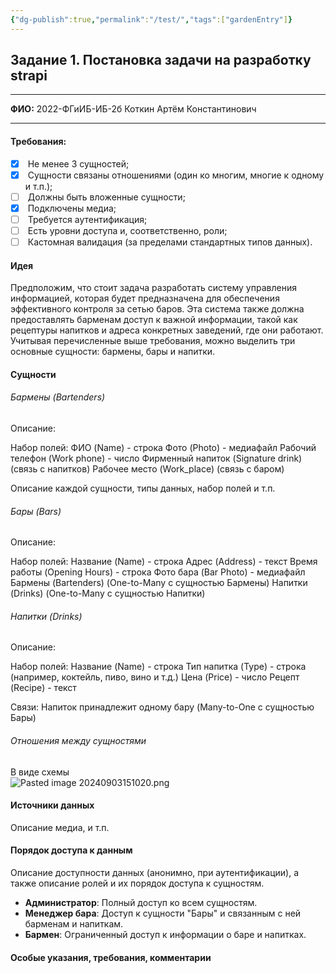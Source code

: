 ```yaml
---
{"dg-publish":true,"permalink":"/test/","tags":["gardenEntry"]}
---
```


## Задание 1. Постановка задачи на разработку strapi

---

**ФИО:** 2022-ФГиИБ-ИБ-2б Коткин Артём Константинович

---

#### Требования:

- [x]  Не менее 3 сущностей;
- [x]  Сущности связаны отношениями (один ко многим, многие к одному и т.п.);
- [ ]  Должны быть вложенные сущности;
- [x]  Подключены медиа;
- [ ]  Требуется аутентификация;
- [ ]  Есть уровни доступа и, соответственно, роли;
- [ ]  Кастомная валидация (за пределами стандартных типов данных).

#### Идея

Предположим, что стоит задача разработать систему управления информацией, которая будет предназначена для обеспечения эффективного контроля за сетью баров. Эта система также должна предоставлять барменам доступ к важной информации, такой как рецептуры напитков и адреса конкретных заведений, где они работают. Учитывая перечисленные выше требования, можно выделить три основные сущности: бармены, бары и напитки.

#### Сущности

###### Бармены (Bartenders)
Описание:

Набор полей:
ФИО (Name) - строка
Фото (Photo) - медиафайл
Рабочий телефон (Work phone) - число
Фирменный напиток (Signature drink) (связь с напитков)
Рабочее место (Work_place) (связь с баром)

Описание каждой сущности, типы данных, набор полей и т.п.

###### Бары (Bars)
Описание:

Набор полей:
Название (Name) - строка
Адрес (Address) - текст
Время работы (Opening Hours) - строка
Фото бара (Bar Photo) - медиафайл
Бармены (Bartenders) (One-to-Many с сущностью Бармены)
Напитки (Drinks) (One-to-Many с сущностью Напитки)


###### Напитки (Drinks)
Описание:

Набор полей:
Название (Name) - строка
Тип напитка (Type) - строка (например, коктейль, пиво, вино и т.д.)
Цена (Price) - число
Рецепт (Recipe) - текст

Связи:
Напиток принадлежит одному бару (Many-to-One с сущностью Бары)


###### Отношения между сущностями

В виде схемы  
![Pasted image 20240903151020.png](https://edu-garden.vercel.app/img/user/%D0%9F%D1%80%D0%B5%D0%BF%D0%BE%D0%B4%D0%B0%D0%B2%D0%B0%D0%BD%D0%B8%D0%B5/%D0%A2%D0%B8%D0%9C%D0%9F/%D0%97%D0%B0%D0%B4%D0%B0%D0%BD%D0%B8%D1%8F/attachments/Pasted%20image%2020240903151020.png)

#### Источники данных

Описание медиа, и т.п.

#### Порядок доступа к данным

Описание доступности данных (анонимно, при аутентификации), а также описание ролей и их порядок доступа к сущностям.

- **Администратор**: Полный доступ ко всем сущностям.
- **Менеджер бара**: Доступ к сущности "Бары" и связанным с ней барменам и напиткам.
- **Бармен**: Ограниченный доступ к информации о баре и напитках.


#### Особые указания, требования, комментарии